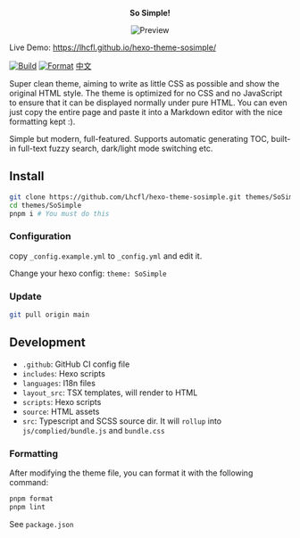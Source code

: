 <div style="text-align: center">

**So Simple!**

![Preview](https://i.ibb.co/0qfvTnN/image.png)

</div>

Live Demo: https://lhcfl.github.io/hexo-theme-sosimple/

[![Build](https://github.com/Lhcfl/hexo-theme-sosimple/actions/workflows/test_and_build.yml/badge.svg)](https://github.com/Lhcfl/hexo-theme-sosimple/actions/workflows/test_and_build.yml) [![Format](https://github.com/Lhcfl/hexo-theme-sosimple/actions/workflows/format_test.yml/badge.svg)](https://github.com/Lhcfl/hexo-theme-sosimple/actions/workflows/format_test.yml) [中文](./README_zh.md)

Super clean theme, aiming to write as little CSS as possible and show the original HTML style. The theme is optimized for no CSS and no JavaScript to ensure that it can be displayed normally under pure HTML. You can even just copy the entire page and paste it into a Markdown editor with the nice formatting kept :\).

Simple but modern, full-featured. Supports automatic generating TOC, built-in full-text fuzzy search, dark/light mode switching etc.

## Install

```bash
git clone https://github.com/Lhcfl/hexo-theme-sosimple.git themes/SoSimple
cd themes/SoSimple
pnpm i # You must do this
```

### Configuration

copy `_config.example.yml` to `_config.yml` and edit it.

Change your hexo config: `theme: SoSimple`

### Update

```bash
git pull origin main
```

## Development

- `.github`: GitHub CI config file
- `includes`: Hexo scripts
- `languages`: I18n files
- `layout_src`: TSX templates, will render to HTML
- `scripts`: Hexo scripts
- `source`: HTML assets
- `src`: Typescript and SCSS source dir. It will `rollup` into `js/complied/bundle.js` and `bundle.css`

### Formatting

After modifying the theme file, you can format it with the following command:

```bash
pnpm format
pnpm lint
```

See `package.json`
